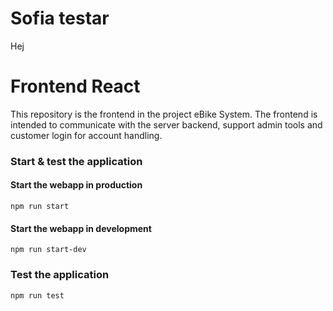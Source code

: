 # Sofia testar
  Hej

# Frontend React

This repository is the frontend in the project eBike System.
The frontend is intended to communicate with the server backend, support admin tools and customer login for account handling.

### Start & test the application

#### Start the webapp in production
```
npm run start
```

#### Start the webapp in development
```
npm run start-dev
```

### Test the application
```
npm run test
```
